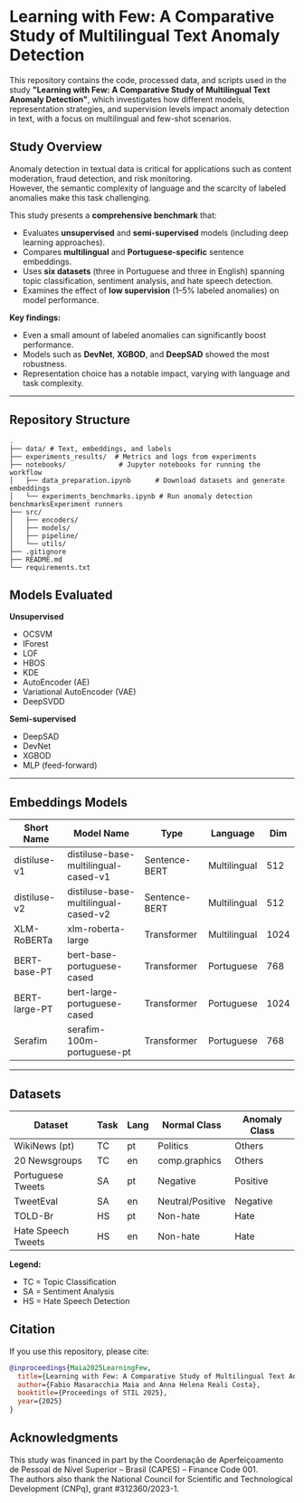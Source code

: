 # Learning with Few: A Comparative Study of Multilingual Text Anomaly Detection

This repository contains the code, processed data, and scripts used in the study **"Learning with Few: A Comparative Study of Multilingual Text Anomaly Detection"**, which investigates how different models, representation strategies, and supervision levels impact anomaly detection in text, with a focus on multilingual and few-shot scenarios.

## Study Overview
Anomaly detection in textual data is critical for applications such as content moderation, fraud detection, and risk monitoring.  
However, the semantic complexity of language and the scarcity of labeled anomalies make this task challenging.  

This study presents a **comprehensive benchmark** that:
- Evaluates **unsupervised** and **semi-supervised** models (including deep learning approaches).
- Compares **multilingual** and **Portuguese-specific** sentence embeddings.
- Uses **six datasets** (three in Portuguese and three in English) spanning topic classification, sentiment analysis, and hate speech detection.
- Examines the effect of **low supervision** (1–5% labeled anomalies) on model performance.

**Key findings:**
- Even a small amount of labeled anomalies can significantly boost performance.
- Models such as **DevNet**, **XGBOD**, and **DeepSAD** showed the most robustness.
- Representation choice has a notable impact, varying with language and task complexity.

---

## Repository Structure

```text
.
├── data/ # Text, embeddings, and labels
├── experiments_results/  # Metrics and logs from experiments
├── notebooks/             # Jupyter notebooks for running the workflow
│   ├── data_preparation.ipynb      # Download datasets and generate embeddings
│   └── experiments_benchmarks.ipynb # Run anomaly detection benchmarksExperiment runners
├── src/
│   ├── encoders/
│   ├── models/
│   ├── pipeline/
│   └── utils/
├── .gitignore
├── README.md
└── requirements.txt

```

## Models Evaluated

**Unsupervised**  
- OCSVM  
- IForest  
- LOF  
- HBOS  
- KDE  
- AutoEncoder (AE)  
- Variational AutoEncoder (VAE)  
- DeepSVDD  

**Semi-supervised**  
- DeepSAD  
- DevNet  
- XGBOD  
- MLP (feed-forward)  

---

## Embeddings Models

| Short Name    | Model Name                                      | Type            | Language     | Dim |
|---------------|-------------------------------------------------|----------------|--------------|-----|
| distiluse-v1  | distiluse-base-multilingual-cased-v1             | Sentence-BERT  | Multilingual | 512 |
| distiluse-v2  | distiluse-base-multilingual-cased-v2             | Sentence-BERT  | Multilingual | 512 |
| XLM-RoBERTa   | xlm-roberta-large                               | Transformer    | Multilingual | 1024|
| BERT-base-PT  | bert-base-portuguese-cased                      | Transformer    | Portuguese   | 768 |
| BERT-large-PT | bert-large-portuguese-cased                     | Transformer    | Portuguese   | 1024|
| Serafim       | serafim-100m-portuguese-pt                      | Transformer    | Portuguese   | 768 |

---

## Datasets

| Dataset               | Task | Lang | Normal Class     | Anomaly Class |
|-----------------------|------|------|------------------|---------------|
| WikiNews (pt)         | TC   | pt   | Politics         | Others        |
| 20 Newsgroups         | TC   | en   | comp.graphics    | Others        |
| Portuguese Tweets     | SA   | pt   | Negative         | Positive      |
| TweetEval             | SA   | en   | Neutral/Positive | Negative      |
| TOLD-Br               | HS   | pt   | Non-hate         | Hate          |
| Hate Speech Tweets    | HS   | en   | Non-hate         | Hate          |

**Legend:**  
- TC = Topic Classification  
- SA = Sentiment Analysis  
- HS = Hate Speech Detection  

## Citation
If you use this repository, please cite:
```bibtex
@inproceedings{Maia2025LearningFew,
  title={Learning with Few: A Comparative Study of Multilingual Text Anomaly Detection},
  author={Fabio Masaracchia Maia and Anna Helena Reali Costa},
  booktitle={Proceedings of STIL 2025},
  year={2025}
}
```

## Acknowledgments
This study was financed in part by the Coordenação de Aperfeiçoamento de Pessoal de Nível Superior – Brasil (CAPES) – Finance Code 001.  
The authors also thank the National Council for Scientific and Technological Development (CNPq), grant #312360/2023-1.
